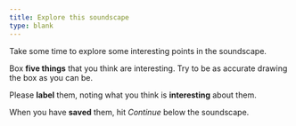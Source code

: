 ```yaml
---
title: Explore this soundscape
type: blank
---
```


Take some time to explore some interesting points in the soundscape.

Box **five things** that you think are interesting. Try to be as accurate drawing the box as you can be.

Please **label** them, noting what you think is **interesting** about them.

When you have **saved** them, hit _Continue_ below the soundscape. 
